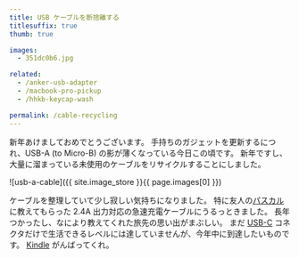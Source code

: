 ```yaml
---
title: USB ケーブルを断捨離する
titlesuffix: true
thumb: true

images:
  - 351dc0b6.jpg

related:
  - /anker-usb-adapter
  - /macbook-pro-pickup
  - /hhkb-keycap-wash

permalink: /cable-recycling
---
```


新年あけましておめでとうございます。
手持ちのガジェットを更新するにつれ、USB-A (to Micro-B) の影が薄くなっている今日この頃です。
新年ですし、大量に溜まっている未使用のケーブルをリサイクルすることにしました。

![usb-a-cable]({{ site.image_store }}{{ page.images[0] }})

ケーブルを整理していて少し寂しい気持ちになりました。
特に友人の[パスカル](https://twitter.com/pascaljp)に教えてもらった 2.4A 出力対応の急速充電ケーブルにうるっときました。
長年つかったし、なにより教えてくれた旅先の思い出がまぶしい。
まだ [USB-C](https://ja.wikipedia.org/wiki/USB_Type-C) コネクタだけで生活できるレベルには達していませんが、今年中に到達したいものです。
[Kindle](https://ja.wikipedia.org/wiki/Amazon_Kindle) がんばってくれ。
